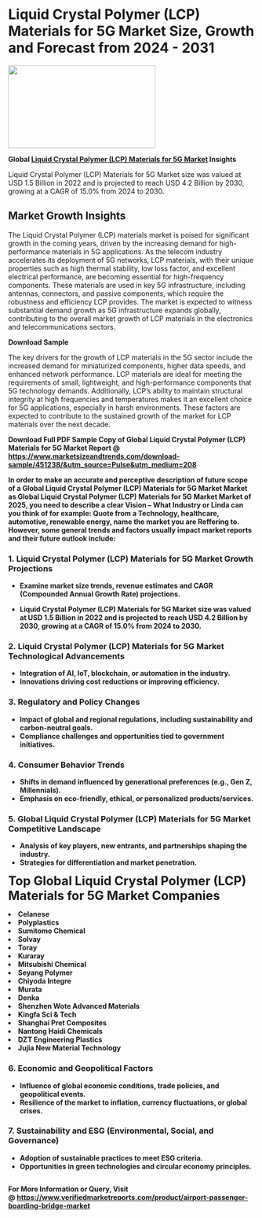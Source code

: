 <H1>Liquid Crystal Polymer (LCP) Materials for 5G Market Size, Growth and Forecast from 2024 - 2031</H1><img class="aligncenter size-medium wp-image-584254" src="https://thirdeyenews.in/wp-content/uploads/2024/09/Global-Market-Research-300x168.jpeg" alt="" width="300" height="168" /><p><strong>Global&nbsp;<a href="https://www.marketsizeandtrends.com/download-sample/451238/&amp;utm_source=Pulse&amp;utm_medium=208">Liquid Crystal Polymer (LCP) Materials for 5G Market</a> Insights</strong></p><p>Liquid Crystal Polymer (LCP) Materials for 5G Market size was valued at USD 1.5 Billion in 2022 and is projected to reach USD 4.2 Billion by 2030, growing at a CAGR of 15.0% from 2024 to 2030.</p><p><h2>Market Growth Insights</h2> <p>The Liquid Crystal Polymer (LCP) materials market is poised for significant growth in the coming years, driven by the increasing demand for high-performance materials in 5G applications. As the telecom industry accelerates its deployment of 5G networks, LCP materials, with their unique properties such as high thermal stability, low loss factor, and excellent electrical performance, are becoming essential for high-frequency components. These materials are used in key 5G infrastructure, including antennas, connectors, and passive components, which require the robustness and efficiency LCP provides. The market is expected to witness substantial demand growth as 5G infrastructure expands globally, contributing to the overall market growth of LCP materials in the electronics and telecommunications sectors.</p> <p><strong>Download Sample</strong></p> <p>The key drivers for the growth of LCP materials in the 5G sector include the increased demand for miniaturized components, higher data speeds, and enhanced network performance. LCP materials are ideal for meeting the requirements of small, lightweight, and high-performance components that 5G technology demands. Additionally, LCP’s ability to maintain structural integrity at high frequencies and temperatures makes it an excellent choice for 5G applications, especially in harsh environments. These factors are expected to contribute to the sustained growth of the market for LCP materials over the next decade.</p> <p><strong></p><p><span class=""><strong>Download Full PDF Sample Copy of Global Liquid Crystal Polymer (LCP) Materials for 5G Market Report</strong> @ <a href="https://www.marketsizeandtrends.com/download-sample/451238/&amp;utm_source=Pulse&amp;utm_medium=208" target="_blank">https://www.marketsizeandtrends.com/download-sample/451238/&amp;utm_source=Pulse&amp;utm_medium=208</a></span></p><p>In order to make an accurate and perceptive description of future scope of a Global&nbsp;Liquid Crystal Polymer (LCP) Materials for 5G Market Market as Global&nbsp;Liquid Crystal Polymer (LCP) Materials for 5G Market Market of 2025, you need to describe a clear Vision &ndash; What Industry or Linda can you think of for example: Quote from a Technology, healthcare, automotive, renewable energy, name the market you are Reffering to. However, some general trends and factors usually impact market reports and their future outlook include:</p><h3>1.&nbsp;<strong>Liquid Crystal Polymer (LCP) Materials for 5G Market Growth Projections</strong></h3><ul><li>Examine market size trends, revenue estimates and CAGR (Compounded Annual Growth Rate) projections.</li><li><p>Liquid Crystal Polymer (LCP) Materials for 5G Market size was valued at USD 1.5 Billion in 2022 and is projected to reach USD 4.2 Billion by 2030, growing at a CAGR of 15.0% from 2024 to 2030.</p></li></ul><h3>2.&nbsp;<strong>Liquid Crystal Polymer (LCP) Materials for 5G Market Technological Advancements</strong></h3><ul><li>Integration of AI, IoT, blockchain, or automation in the industry.</li><li>Innovations driving cost reductions or improving efficiency.</li></ul><h3>3.&nbsp;<strong>Regulatory and Policy Changes</strong></h3><ul><li>Impact of global and regional regulations, including sustainability and carbon-neutral goals.</li><li>Compliance challenges and opportunities tied to government initiatives.</li></ul><h3>4.&nbsp;<strong>Consumer Behavior Trends</strong></h3><ul><li>Shifts in demand influenced by generational preferences (e.g., Gen Z, Millennials).</li><li>Emphasis on eco-friendly, ethical, or personalized products/services.</li></ul><h3>5.&nbsp;<strong>Global Liquid Crystal Polymer (LCP) Materials for 5G Market Competitive Landscape</strong></h3><ul><li>Analysis of key players, new entrants, and partnerships shaping the industry.</li><li>Strategies for differentiation and market penetration.</li></ul><p data-pm-slice="1 1 []"><span style="color: inherit; font-family: inherit; font-size: 25px;">Top Global Liquid Crystal Polymer (LCP) Materials for 5G Market Companies</span></p><div class="" data-test-id=""><p><li>Celanese</li><li> Polyplastics</li><li> Sumitomo Chemical</li><li> Solvay</li><li> Toray</li><li> Kuraray</li><li> Mitsubishi Chemical</li><li> Seyang Polymer</li><li> Chiyoda Integre</li><li> Murata</li><li> Denka</li><li> Shenzhen Wote Advanced Materials</li><li> Kingfa Sci & Tech</li><li> Shanghai Pret Composites</li><li> Nantong Haidi Chemicals</li><li> DZT Engineering Plastics</li><li> Jujia New Material Technology</li></p></div><h3>6.&nbsp;<strong>Economic and Geopolitical Factors</strong></h3><ul><li>Influence of global economic conditions, trade policies, and geopolitical events.</li><li>Resilience of the market to inflation, currency fluctuations, or global crises.</li></ul><h3>7.&nbsp;<strong>Sustainability and ESG (Environmental, Social, and Governance)</strong></h3><ul><li>Adoption of sustainable practices to meet ESG criteria.</li><li>Opportunities in green technologies and circular economy principles.</li></ul><h2><strong style="font-size: 14px;">For More Information or Query, Visit @&nbsp;</strong><a style="background-color: #ffffff; font-size: 14px;" href="https://www.marketsizeandtrends.com/report/liquid-crystal-polymer-lcp-materials-for-5g-market/" target="_blank">https://www.verifiedmarketreports.com/product/airport-passenger-boarding-bridge-market</a></h2>
